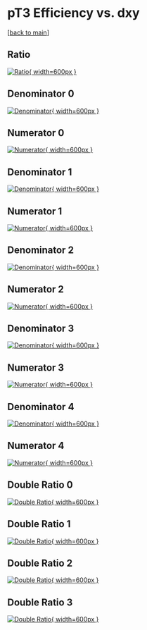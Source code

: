 # pT3 Efficiency vs. dxy

[[back to main](./)]



## Ratio

[![Ratio](../mtv/var/pT3_vtr_211_0_eff_dxy.png){ width=600px }](../mtv/var/pT3_vtr_211_0_eff_dxy.pdf)

## Denominator 0

[![Denominator](../mtv/den/pT3_vtr_211_0_eff_dxy_den0.png){ width=600px }](../mtv/den/pT3_vtr_211_0_eff_dxy_den0.pdf)

## Numerator 0

[![Numerator](../mtv/num/pT3_vtr_211_0_eff_dxy_num0.png){ width=600px }](../mtv/num/pT3_vtr_211_0_eff_dxy_num0.pdf)

## Denominator 1

[![Denominator](../mtv/den/pT3_vtr_211_0_eff_dxy_den1.png){ width=600px }](../mtv/den/pT3_vtr_211_0_eff_dxy_den1.pdf)

## Numerator 1

[![Numerator](../mtv/num/pT3_vtr_211_0_eff_dxy_num1.png){ width=600px }](../mtv/num/pT3_vtr_211_0_eff_dxy_num1.pdf)

## Denominator 2

[![Denominator](../mtv/den/pT3_vtr_211_0_eff_dxy_den2.png){ width=600px }](../mtv/den/pT3_vtr_211_0_eff_dxy_den2.pdf)

## Numerator 2

[![Numerator](../mtv/num/pT3_vtr_211_0_eff_dxy_num2.png){ width=600px }](../mtv/num/pT3_vtr_211_0_eff_dxy_num2.pdf)

## Denominator 3

[![Denominator](../mtv/den/pT3_vtr_211_0_eff_dxy_den3.png){ width=600px }](../mtv/den/pT3_vtr_211_0_eff_dxy_den3.pdf)

## Numerator 3

[![Numerator](../mtv/num/pT3_vtr_211_0_eff_dxy_num3.png){ width=600px }](../mtv/num/pT3_vtr_211_0_eff_dxy_num3.pdf)

## Denominator 4

[![Denominator](../mtv/den/pT3_vtr_211_0_eff_dxy_den4.png){ width=600px }](../mtv/den/pT3_vtr_211_0_eff_dxy_den4.pdf)

## Numerator 4

[![Numerator](../mtv/num/pT3_vtr_211_0_eff_dxy_num4.png){ width=600px }](../mtv/num/pT3_vtr_211_0_eff_dxy_num4.pdf)

## Double Ratio 0

[![Double Ratio](../mtv/ratio/pT3_vtr_211_0_eff_dxy_ratio0.png){ width=600px }](../mtv/ratio/pT3_vtr_211_0_eff_dxy_ratio0.pdf)

## Double Ratio 1

[![Double Ratio](../mtv/ratio/pT3_vtr_211_0_eff_dxy_ratio1.png){ width=600px }](../mtv/ratio/pT3_vtr_211_0_eff_dxy_ratio1.pdf)

## Double Ratio 2

[![Double Ratio](../mtv/ratio/pT3_vtr_211_0_eff_dxy_ratio2.png){ width=600px }](../mtv/ratio/pT3_vtr_211_0_eff_dxy_ratio2.pdf)

## Double Ratio 3

[![Double Ratio](../mtv/ratio/pT3_vtr_211_0_eff_dxy_ratio3.png){ width=600px }](../mtv/ratio/pT3_vtr_211_0_eff_dxy_ratio3.pdf)

